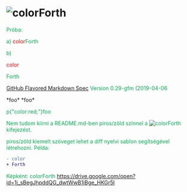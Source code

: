 # ![colorForth](https://vectr.com/zgroska/b2XSTwfOpO.svg?width=314&height=35&select=b2XSTwfOpOpage0)

Próba:

a)
<a style="color: red">color</a><a style="color: #00b050">Forth</a>

b)
<p style="color: red">color</p><a style="color: #00b050">Forth</a> 

[GitHub Flavored Markdown Spec](https://github.github.com/gfm/#example-145)
Version 0.29-gfm (2019-04-06

<style>p{color: #00b050;}</style>*foo*

<style>p{color:#00b050;}</style> *foo*

p{"color:red;"}foo

Nem tudom kiírni a README.md-ben piros/zöld színnel a 
![colorForth](https://vectr.com/zgroska/b2XSTwfOpO.svg?width=87.62&height=24&select=g6w1W6iIqO)
kifejezést.

piros/zöld kiemelt szöveget lehet a diff nyelvi sablon segítségével létrehozni. Példa:

```diff
- color
+ Forth

```
Képként:
colorForth
https://drive.google.com/open?id=1j_sBegJhpddQG_dwtWwB1iBge_HKGr5I
